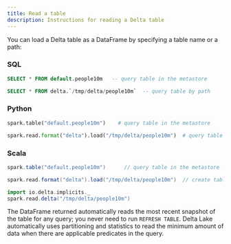 ```yaml
---
title: Read a table
description: Instructions for reading a Delta table
---
```


You can load a Delta table as a DataFrame by specifying a table name or a path:

### SQL

```sql
SELECT * FROM default.people10m   -- query table in the metastore

SELECT * FROM delta.`/tmp/delta/people10m`  -- query table by path
```

### Python

```python
spark.table("default.people10m")    # query table in the metastore

spark.read.format("delta").load("/tmp/delta/people10m")  # query table by path
```

### Scala

```scala
spark.table("default.people10m")      // query table in the metastore

spark.read.format("delta").load("/tmp/delta/people10m")  // create table by path

import io.delta.implicits._
spark.read.delta("/tmp/delta/people10m")
```

The DataFrame returned automatically reads the most recent snapshot of the table for any query; you never need to run `REFRESH TABLE`. Delta Lake automatically uses partitioning and statistics to read the minimum amount of data when there are applicable predicates in the query.
